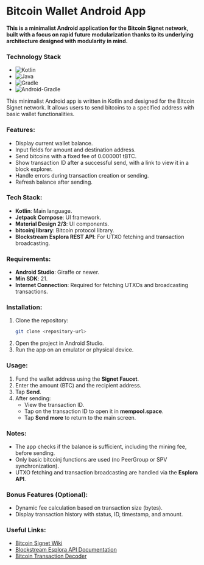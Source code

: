 # Bitcoin Wallet Android App

**This is a minimalist Android application for the Bitcoin Signet network, built with a focus on rapid future modularization thanks to its underlying architecture designed with modularity in mind.**

### Technology Stack
- ![Kotlin](https://img.shields.io/badge/kotlin-2.0.0-%237F52FF.svg?style=for-the-badge&logo=kotlin&logoColor=white&labelColor=%237F52FF)
- ![Java](https://img.shields.io/badge/JAVA-1.8-%23ED8B00.svg?style=for-the-badge&logo=openjdk&logoColor=white&labelColor=%23ED8B00)
- ![Gradle](https://img.shields.io/badge/Gradle-8.10.2-green.svg?style=for-the-badge&logo=Gradle&logoColor=blue)
- ![Android-Gradle](https://img.shields.io/badge/Android_Gradle_Plugin-8.5.2-grey.svg?style=for-the-badge&logo=Gradle&logoColor=white)

This minimalist Android app is written in Kotlin and designed for the Bitcoin Signet network. It allows users to send bitcoins to a specified address with basic wallet functionalities.

### Features:
- Display current wallet balance.
- Input fields for amount and destination address.
- Send bitcoins with a fixed fee of 0.000001 tBTC.
- Show transaction ID after a successful send, with a link to view it in a block explorer.
- Handle errors during transaction creation or sending.
- Refresh balance after sending.

### Tech Stack:
- **Kotlin**: Main language.
- **Jetpack Compose**: UI framework.
- **Material Design 2/3**: UI components.
- **bitcoinj library**: Bitcoin protocol library.
- **Blockstream Esplora REST API**: For UTXO fetching and transaction broadcasting.

### Requirements:
- **Android Studio**: Giraffe or newer.
- **Min SDK**: 21.
- **Internet Connection**: Required for fetching UTXOs and broadcasting transactions.

### Installation:
1. Clone the repository:
    ```bash
    git clone <repository-url>
    ```
2. Open the project in Android Studio.
3. Run the app on an emulator or physical device.

### Usage:
1. Fund the wallet address using the **Signet Faucet**.
2. Enter the amount (BTC) and the recipient address.
3. Tap **Send**.
4. After sending:
   - View the transaction ID.
   - Tap on the transaction ID to open it in **mempool.space**.
   - Tap **Send more** to return to the main screen.

### Notes:
- The app checks if the balance is sufficient, including the mining fee, before sending.
- Only basic bitcoinj functions are used (no PeerGroup or SPV synchronization).
- UTXO fetching and transaction broadcasting are handled via the **Esplora API**.

### Bonus Features (Optional):
- Dynamic fee calculation based on transaction size (bytes).
- Display transaction history with status, ID, timestamp, and amount.

### Useful Links:
- [Bitcoin Signet Wiki](https://bitcoincore.org/en/segwit/)
- [Blockstream Esplora API Documentation](https://github.com/Blockstream/esplora)
- [Bitcoin Transaction Decoder](https://blockchain.info/decode_tx)
